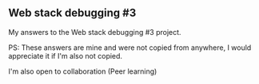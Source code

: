 ## Web stack debugging #3

My answers to the Web stack debugging #3 project.

PS: These answers are mine and were not copied from anywhere, I would appreciate it if I'm also not copied.

I'm also open to collaboration (Peer learning)
